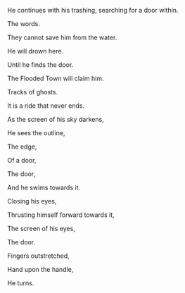 He continues with his trashing, searching for a door within.

The words.

They cannot save him from the water.

He will drown here.

Until he finds the door.

The Flooded Town will claim him.

Tracks of ghosts.

It is a ride that never ends.

As the screen of his sky darkens,

He sees the outline,

The edge,

Of a door,

The door,

And he swims towards it.

Closing his eyes,

Thrusting himself forward towards it,

The screen of his eyes,

The door.

Fingers outstretched,

Hand upon the handle,

He turns.